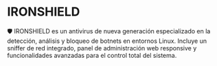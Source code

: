 # IRONSHIELD
🛡️ IRONSHIELD es un antivirus de nueva generación especializado en la detección, análisis y bloqueo de botnets en entornos Linux. Incluye un sniffer de red integrado, panel de administración web responsive y funcionalidades avanzadas para el control total del sistema.
